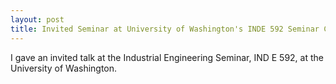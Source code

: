 ```yaml
---
layout: post
title: Invited Seminar at University of Washington's INDE 592 Seminar Course
---
```

<!--more-->
I gave an invited talk at the Industrial Engineering Seminar, IND E 592, at the University of Washington.

